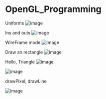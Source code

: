 # OpenGL_Programming

Uniforms
![image](https://user-images.githubusercontent.com/59910227/84580971-5e6e7700-ae17-11ea-84ac-20fa28c89b9c.png)

Ins and outs
![image](https://user-images.githubusercontent.com/59910227/84580515-958e5980-ae12-11ea-9b93-62559973a878.png)

WireFrame mode
![image](https://user-images.githubusercontent.com/59910227/84565423-0fd3c500-ada4-11ea-96ed-8a6bc104b4d7.png)

Draw an rectangle
![image](https://user-images.githubusercontent.com/59910227/84565381-b10e4b80-ada3-11ea-9e22-ea6bad00b83d.png)

Hello, Triangle
![image](https://user-images.githubusercontent.com/59910227/84564703-91285900-ad9e-11ea-9fe6-2de9b99f229b.png)

![image](https://user-images.githubusercontent.com/59910227/82714428-7005a880-9cc9-11ea-8980-8f3afa3b16dd.png)

drawPixel, drawLine

![image](https://user-images.githubusercontent.com/59910227/82715492-4ef38680-9cce-11ea-8b19-fc93ecff9ee0.png)
